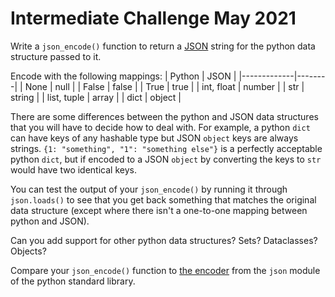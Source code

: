 # Intermediate Challenge May 2021

Write a `json_encode()` function to return a [JSON](https://www.json.org/json-en.html) string for the python data structure passed to it. 

Encode with the following mappings:
| Python      | JSON   |
|-------------|--------|
| None        | null   |
| False       | false  |
| True        | true   |
| int, float  | number |
| str         | string |
| list, tuple | array  |
| dict        | object |

There are some differences between the python and JSON data structures that you will have to decide how to deal with. For example, a python `dict` can have keys of any hashable type but JSON `object` keys are always strings. `{1: "something", "1": "something else"}` is a perfectly acceptable python `dict`, but if encoded to a JSON `object` by converting the keys to `str` would have two identical keys. 

You can test the output of your `json_encode()` by running it through `json.loads()` to see that you get back something that matches the original data structure (except where there isn't a one-to-one mapping between python and JSON). 

Can you add support for other python data structures? Sets? Dataclasses? Objects?

Compare your `json_encode()` function to [the encoder](https://github.com/python/cpython/blob/main/Lib/json/encoder.py) from the `json` module of the python standard library. 

